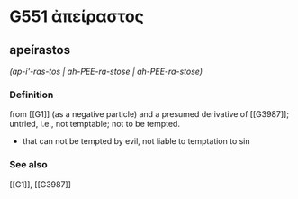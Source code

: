 # G551 ἀπείραστος

## apeírastos

_(ap-i'-ras-tos | ah-PEE-ra-stose | ah-PEE-ra-stose)_

### Definition

from [[G1]] (as a negative particle) and a presumed derivative of [[G3987]]; untried, i.e., not temptable; not to be tempted.

- that can not be tempted by evil, not liable to temptation to sin

### See also

[[G1]], [[G3987]]

